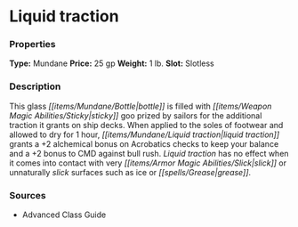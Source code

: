﻿---
Title: "Liquid traction"
Type: "Mundane"
Price: "25 gp"
Weight: "1 lb."
Slot: "Slotless"
Description: |
  "This glass bottle is filled with sticky goo prized by sailors for the additional traction it grants on ship decks. When applied to the soles of footwear and allowed to dry for 1 hour, liquid traction grants a +2 alchemical bonus on Acrobatics checks to keep your balance and a +2 bonus to CMD against bull rush. Liquid traction has no effect when it comes into contact with very slick or unnaturally slick surfaces such as ice or _grease_."
Sources: "['Advanced Class Guide']"
---

# Liquid traction

### Properties

**Type:** Mundane **Price:** 25 gp **Weight:** 1 lb. **Slot:** Slotless

### Description

This glass _[[items/Mundane/Bottle|bottle]]_ is filled with _[[items/Weapon Magic Abilities/Sticky|sticky]]_ goo prized by sailors for the additional traction it grants on ship decks. When applied to the soles of footwear and allowed to dry for 1 hour, _[[items/Mundane/Liquid traction|liquid traction]]_ grants a +2 alchemical bonus on Acrobatics checks to keep your balance and a +2 bonus to CMD against bull rush. _Liquid traction_ has no effect when it comes into contact with very _[[items/Armor Magic Abilities/Slick|slick]]_ or unnaturally _slick_ surfaces such as ice or _[[spells/Grease|grease]]_.

### Sources

* Advanced Class Guide